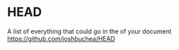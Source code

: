 # HEAD

A list of everything that could go in the <head> of your document https://github.com/joshbuchea/HEAD
